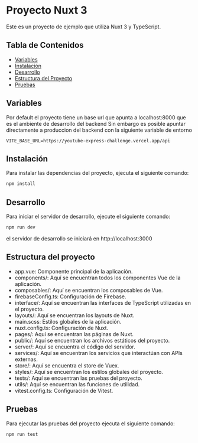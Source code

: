 # Proyecto Nuxt 3

Este es un proyecto de ejemplo que utiliza Nuxt 3 y TypeScript.

## Tabla de Contenidos

- [Variables](#variables)
- [Instalación](#instalación)
- [Desarrollo](#desarrollo)
- [Estructura del Proyecto](#estructura-del-proyecto)
- [Pruebas](#pruebas)

## Variables

Por default el proyecto tiene un base url que apunta a localhost:8000 que es el ambiente de desarrollo del backend
Sin embargo es posible apuntar directamente a produccion del backend con la siguiente variable de entorno

`VITE_BASE_URL=https://youtube-express-challenge.vercel.app/api`

## Instalación

Para instalar las dependencias del proyecto, ejecuta el siguiente comando:

```bash
npm install
```

## Desarrollo

Para iniciar el servidor de desarrollo, ejecute el siguiente comando:

```bash
npm run dev
```

el servidor de desarrollo se iniciará en http://localhost:3000

## Estructura del proyecto

- app.vue: Componente principal de la aplicación.
- components/: Aquí se encuentran todos los componentes Vue de la aplicación.
- composables/: Aquí se encuentran los composables de Vue.
- firebaseConfig.ts: Configuración de Firebase.
- interface/: Aquí se encuentran las interfaces de TypeScript utilizadas en el proyecto.
- layouts/: Aquí se encuentran los layouts de Nuxt.
- main.scss: Estilos globales de la aplicación.
- nuxt.config.ts: Configuración de Nuxt.
- pages/: Aquí se encuentran las páginas de Nuxt.
- public/: Aquí se encuentran los archivos estáticos del proyecto.
- server/: Aquí se encuentra el código del servidor.
- services/: Aquí se encuentran los servicios que interactúan con APIs externas.
- store/: Aquí se encuentra el store de Vuex.
- styles/: Aquí se encuentran los estilos globales del proyecto.
- tests/: Aquí se encuentran las pruebas del proyecto.
- utils/: Aquí se encuentran las funciones de utilidad.
- vitest.config.ts: Configuración de Vitest.

## Pruebas

Para ejecutar las pruebas del proyecto ejecuta el siguiente comando:

```bash
npm run test
```
